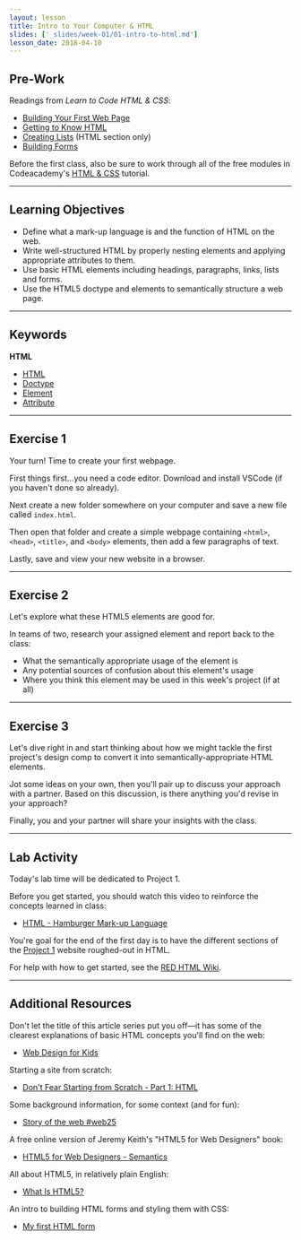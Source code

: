 ```yaml
---
layout: lesson
title: Intro to Your Computer & HTML
slides: ['_slides/week-01/01-intro-to-html.md']
lesson_date: 2018-04-10
---
```


## Pre-Work

Readings from _Learn to Code HTML & CSS_:

* [Building Your First Web Page](http://learn.shayhowe.com/html-css/building-your-first-web-page/)
* [Getting to Know HTML](http://learn.shayhowe.com/html-css/getting-to-know-html/)
* [Creating Lists](http://learn.shayhowe.com/html-css/creating-lists/) (HTML section only)
* [Building Forms](http://learn.shayhowe.com/html-css/building-forms/)

Before the first class, also be sure to work through all of the free modules in Codeacademy's [HTML & CSS](https://www.codecademy.com/learn/web) tutorial.

---

## Learning Objectives

* Define what a mark-up language is and the function of HTML on the web.
* Write well-structured HTML by properly nesting elements and applying appropriate attributes to them.
* Use basic HTML elements including headings, paragraphs, links, lists and forms.
* Use the HTML5 doctype and elements to semantically structure a web page.

---

## Keywords

**HTML**

* [HTML](https://developer.mozilla.org/en-US/docs/Web/HTML)
* [Doctype](http://www.sitepoint.com/web-foundations/doctypes/)
* [Element](https://developer.mozilla.org/en/docs/Web/HTML/Element)
* [Attribute](https://developer.mozilla.org/en-US/docs/Web/CSS/Attribute_selectors)

---

## Exercise 1

Your turn! Time to create your first webpage.

First things first...you need a code editor. Download and install VSCode (if you haven't done so already).

Next create a new folder somewhere on your computer and save a new file called `index.html`.

Then open that folder and create a simple webpage containing `<html>`, `<head>`, `<title>`, and `<body>` elements, then add a few paragraphs of text.

Lastly, save and view your new website in a browser.

---

## Exercise 2

Let's explore what these HTML5 elements are good for.

In teams of two, research your assigned element and report back to the class:

* What the semantically appropriate usage of the element is
* Any potential sources of confusion about this element's usage
* Where you think this element may be used in this week's project (if at all)

---

## Exercise 3

Let's dive right in and start thinking about how we might tackle the first project's design comp to convert it into semantically-appropriate HTML elements.

Jot some ideas on your own, then you'll pair up to discuss your approach with a partner. Based on this discussion, is there anything you'd revise in your approach?

Finally, you and your partner will share your insights with the class.

---

## Lab Activity

Today's lab time will be dedicated to Project 1.

Before you get started, you should watch this video to reinforce the concepts learned in class:

* [HTML - Hamburger Mark-up Language](http://www.dontfeartheinternet.com/02-html/)

You're goal for the end of the first day is to have the different sections of the [Project 1](../../project/project-1-aloha-homepage/) website roughed-out in HTML.

For help with how to get started, see the [RED HTML Wiki](https://redacademy.github.io/html-fundamentals/#setting-up-a-project).

---

## Additional Resources

Don't let the title of this article series put you off&mdash;it has some of the clearest explanations of basic HTML concepts you'll find on the web:

* [Web Design for Kids](http://webdesign.tutsplus.com/series/web-design-for-kids--cms-823)

Starting a site from scratch:

* [Don't Fear Starting from Scratch - Part 1: HTML](http://www.dontfeartheinternet.com/04-from-scratch/)

Some background information, for some context (and for fun):

* [Story of the web #web25](http://www.storyoftheweb.org.uk/)

A free online version of Jeremy Keith's "HTML5 for Web Designers" book:

* [HTML5 for Web Designers - Semantics](http://html5forwebdesigners.com/semantics/)

All about HTML5, in relatively plain English:

* [What Is HTML5?](https://code.tutsplus.com/tutorials/what-is-html5--cms-25803)

An intro to building HTML forms and styling them with CSS:

* [My first HTML form](https://developer.mozilla.org/en-US/docs/Web/Guide/HTML/Forms/My_first_HTML_form)
